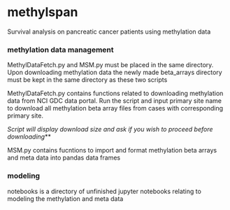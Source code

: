 # methylspan

Survival analysis on pancreatic cancer patients using methylation data

### methylation data management

MethylDataFetch.py and MSM.py must be placed in the same directory. Upon downloading methylation data the newly made beta_arrays directory must be kept in the same directory as these two scripts

MethylDataFetch.py contains functions related to downloading methylation data from NCI GDC data portal. 
Run the script and input primary site name to download all methylation beta array files from cases with corresponding primary site.

_Script will display download size and ask if you wish to proceed before downloading_**

MSM.py contains fucntions to import and format methylation beta arrays and meta data into pandas data frames 


### modeling 

notebooks is a directory of unfinished jupyter notebooks relating to modeling the methylation and meta data
